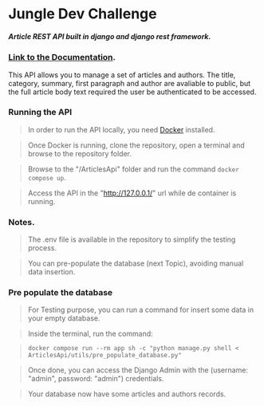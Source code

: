 # Jungle Dev Challenge

##### Article REST API built in django and django rest framework.


### [Link to the Documentation](https://documenter.getpostman.com/view/11867976/Tzz7Mx1M).

This API allows you to manage a set of articles and authors.
The title, category, summary, first paragraph and author are avaliable to public, but the full article body text required the user be authenticated to be accessed.

### Running the API

> In order to run the API locally, you need [Docker](https://docs.docker.com) installed.

> Once Docker is running, clone the repository, open a terminal and browse to the repository folder.

> Browse to the "/ArticlesApi" folder and run the command ` docker compose up `.



> Access the API in the "http://127.0.0.1/" url while de container is running.


### Notes.

> The .env file is available in the repository to simplify the testing process. 

> You can pre-populate the database (next Topic), avoiding manual data insertion.



### Pre populate the database

> For Testing purpose, you can run a command for insert some data in your empty database.

> Inside the terminal, run the command:

>  ` docker compose run --rm app sh -c "python manage.py shell < ArticlesApi/utils/pre_populate_database.py" `

> Once done, you can access the Django Admin with the (username: "admin", password: "admin") credentials.

> Your database now have some articles and authors records.




